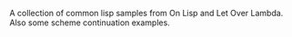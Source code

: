 A collection of common lisp samples from On Lisp and Let Over Lambda. Also some scheme continuation examples.